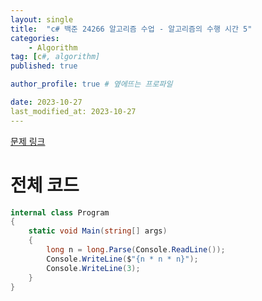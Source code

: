```yaml
---
layout: single
title:  "c# 백준 24266 알고리즘 수업 - 알고리즘의 수행 시간 5"
categories: 
    - Algorithm
tag: [c#, algorithm]
published: true

author_profile: true # 옆에뜨는 프로파일

date: 2023-10-27
last_modified_at: 2023-10-27
---
```

[문제 링크](https://www.acmicpc.net/problem/24266)

# 전체 코드
```c#
internal class Program
{
    static void Main(string[] args)
    {
        long n = long.Parse(Console.ReadLine());
        Console.WriteLine($"{n * n * n}");
        Console.WriteLine(3);
    }
}
```